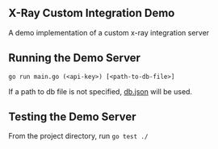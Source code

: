 X-Ray Custom Integration Demo
-

A demo implementation of a custom x-ray integration server


## Running the Demo Server

`go run main.go (<api-key>) [<path-to-db-file>]`

If a path to db file is not specified, [db.json](./db.json) will be used.

## Testing the Demo Server

From the project directory, run `go test ./`
